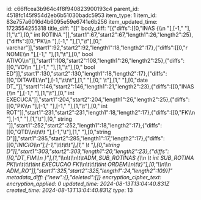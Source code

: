 id: c66ffcea3b964c4f8f940823900193c4
parent_id: 4518fc145f954d2eb6b51030badc5953
item_type: 1
item_id: 83e757a6016d4b6095e59e6741e6b256
item_updated_time: 1723554255318
title_diff: "[]"
body_diff: "[{\"diffs\":[[0,\"INAS {\\\n     \"],[-1,\"  \"],[1,\"\\t\"],[0,\" int ROTINA \"]],\"start1\":67,\"start2\":67,\"length1\":26,\"length2\":25},{\"diffs\":[[0,\"PK\\\n     \"],[-1,\"  \"],[1,\"\\t\"],[0,\" varchar\"]],\"start1\":92,\"start2\":92,\"length1\":18,\"length2\":17},{\"diffs\":[[0,\"r NOME\\\n     \"],[-1,\"  \"],[1,\"\\t\"],[0,\" bool ATIVO\\\n\"]],\"start1\":108,\"start2\":108,\"length1\":26,\"length2\":25},{\"diffs\":[[0,\"VO\\\n     \"],[-1,\"  \"],[1,\"\\t\"],[0,\" bool ED\"]],\"start1\":130,\"start2\":130,\"length1\":18,\"length2\":17},{\"diffs\":[[0,\"DITAVEL\\\n\"],[-1,\"\\t\\t\\t\"],[1,\"    \"],[0,\" \\t\"],[1,\" \"],[0,\"date DT_\"]],\"start1\":146,\"start2\":146,\"length1\":21,\"length2\":23},{\"diffs\":[[0,\"INAS {\\\n     \"],[-1,\"  \"],[1,\"\\t\"],[0,\" int EXECUCA\"]],\"start1\":204,\"start2\":204,\"length1\":26,\"length2\":25},{\"diffs\":[[0,\"PK\\\n     \"],[-1,\" \"],[-1,\" \"],[1,\"\\t\"],[0,\" int ROT\"]],\"start1\":231,\"start2\":231,\"length1\":18,\"length2\":17},{\"diffs\":[[0,\"FK\\\n     \"],[-1,\"  \"],[1,\"\\t\"],[0,\" string \"]],\"start1\":252,\"start2\":252,\"length1\":18,\"length2\":17},{\"diffs\":[[0,\"QTD\\\n\\t\\t\\t \"],[-1,\"\\t\"],[1,\" \"],[0,\"string D\"]],\"start1\":285,\"start2\":285,\"length1\":17,\"length2\":17},{\"diffs\":[[0,\"_INICIO\\\n\"],[-1,\"\\t\\t\\t\\t\"],[1,\"     \\t \"],[0,\"string D\"]],\"start1\":303,\"start2\":303,\"length1\":20,\"length2\":23},{\"diffs\":[[0,\"DT_FIM\\\n    }\"],[1,\"\\\n\\t\\\n\\t\\tADM_SUB_ROTINAS {\\\n     \\t int SUB_ROTINA PK\\\n\\t\\t\\t\\tint EXECUCAO FK\\\n\\t\\t\\t\\tint ORDEM\\\n\\t\\t}\"],[0,\"\\\n\\\n    ADM_RO\"]],\"start1\":325,\"start2\":325,\"length1\":24,\"length2\":109}]"
metadata_diff: {"new":{},"deleted":[]}
encryption_cipher_text: 
encryption_applied: 0
updated_time: 2024-08-13T13:04:40.831Z
created_time: 2024-08-13T13:04:40.831Z
type_: 13